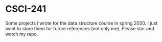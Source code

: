 # CSCI-241
Some projects I wrote for the data structure course in spring 2020. I just want to store them for future references (not only me).
Please star and watch my repo.
